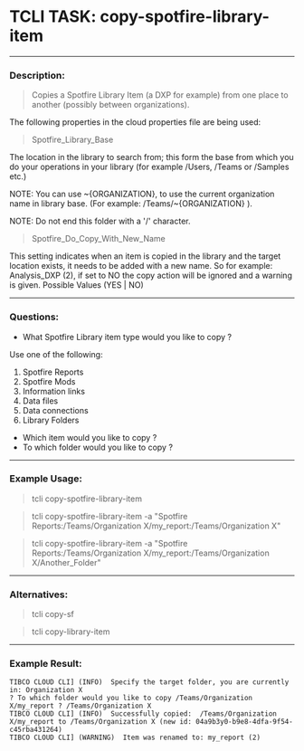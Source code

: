 # TCLI TASK: copy-spotfire-library-item

---
### Description:

> Copies a Spotfire Library Item (a DXP for example) from one place to another (possibly between organizations).

The following properties in the cloud properties file are being used:

> Spotfire_Library_Base

The location in the library to search from; this form the base from which you do your operations in your library (for example /Users, /Teams or /Samples etc.)

NOTE: You can use \~{ORGANIZATION}, to use the current organization name in library base. (For example: /Teams/\~{ORGANIZATION} ).

NOTE: Do not end this folder with a '/' character.

> Spotfire_Do_Copy_With_New_Name

This setting indicates when an item is copied in the library and the target location exists, it needs to be added with a new name. So for example: Analysis_DXP (2), if set to NO the copy action will be ignored and a warning is given. Possible Values (YES | NO)

---
### Questions:

* What Spotfire Library item type would you like to copy ?

Use one of the following:
1. Spotfire Reports
2. Spotfire Mods
3. Information links
4. Data files
5. Data connections
6. Library Folders

* Which item would you like to copy ?
* To which folder would you like to copy <Libray-Item> ?

---
### Example Usage:

> tcli copy-spotfire-library-item

> tcli copy-spotfire-library-item -a "Spotfire Reports:/Teams/Organization X/my_report:/Teams/Organization X"

> tcli copy-spotfire-library-item -a "Spotfire Reports:/Teams/Organization X/my_report:/Teams/Organization X/Another_Folder" 

---
### Alternatives:
> tcli copy-sf

> tcli copy-library-item

---
### Example Result:

```console
TIBCO CLOUD CLI] (INFO)  Specify the target folder, you are currently in: Organization X 
? To which folder would you like to copy /Teams/Organization X/my_report ? /Teams/Organization X
TIBCO CLOUD CLI] (INFO)  Successfully copied:  /Teams/Organization X/my_report to /Teams/Organization X (new id: 04a9b3y0-b9e8-4dfa-9f54-c45rba431264)
TIBCO CLOUD CLI] (WARNING)  Item was renamed to: my_report (2)
```
